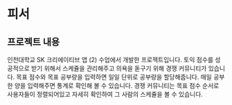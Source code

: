 # 피서

## 프로젝트 내용

인천대학교 SK 크리에이티브 앱 (2) 수업에서 개발한 프로젝트입니다. 토익 점수를 성공적으로 받기 위해서 스케쥴을 관리해주고 의욕을 돋구기 위해 경쟁 커뮤니티가 있습니다. 목표 점수와 목표 공부량을 입력하면 일일 단위로 공부량을 할당해줍니다. 매일 공부한 양을 입력해주면 통계로 확인해 볼 수 있습니다. 경쟁 커뮤니티는 목표 점수 순서로 사용자들이 정렬되어있고 자세히 확인하여 그 사람의 스케쥴을 볼 수 있습니다.